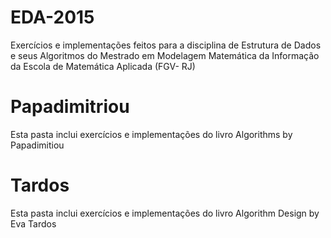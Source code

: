 # EDA-2015
Exercícios e implementações feitos para a disciplina de Estrutura de Dados e seus Algoritmos do Mestrado em Modelagem Matemática da Informação da Escola de Matemática Aplicada (FGV- RJ)

# Papadimitriou
Esta pasta inclui exercícios e implementações do livro Algorithms by Papadimitiou

# Tardos
Esta pasta inclui exercícios e implementações do livro Algorithm Design by Eva Tardos


